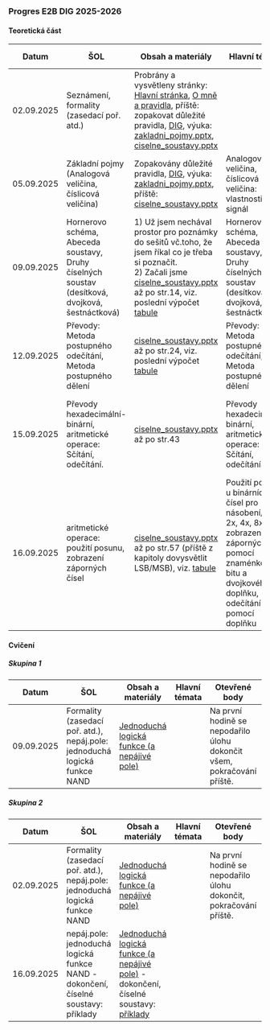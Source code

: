### Progres E2B DIG 2025-2026

#### Teoretická část

| Datum      | ŠOL                                                          | Obsah a materiály                                            | Hlavní témata                                                | Otevřené body                                                | Poznámka                                             |
| ---------- | ------------------------------------------------------------ | ------------------------------------------------------------ | ------------------------------------------------------------ | ------------------------------------------------------------ | ---------------------------------------------------- |
| 02.09.2025 | Seznámení, formality (zasedací poř. atd.)                    | Probrány a vysvětleny stránky: [Hlavní stránka](../../README.md), [O mně a pravidla](../../o-mne/readme.md), příště: zopakovat důležité pravidla, [DIG](../../predmety/dig/readme.md), výuka: [zakladni_pojmy.pptx](../../predmety/dig/materialy/zakladni_pojmy.pptx), [ciselne_soustavy.pptx](../../predmety/dig/materialy/ciselne_soustavy.pptx) |                                                              |                                                              |                                                      |
| 05.09.2025 | Základní pojmy (Analogová veličina, číslicová veličina)      | Zopakovány důležité pravidla, [DIG](../../predmety/dig/readme.md), výuka: [zakladni_pojmy.pptx](../../predmety/dig/materialy/zakladni_pojmy.pptx), příště: [ciselne_soustavy.pptx](../../predmety/dig/materialy/ciselne_soustavy.pptx) | Analogová veličina, číslicová veličina: vlastnosti, signál   |                                                              |                                                      |
| 09.09.2025 | Hornerovo schéma, Abeceda soustavy, Druhy číselných soustav (desítková, dvojková, šestnáctková) | 1) Už jsem nechával prostor pro poznámky do sešitů vč.toho, že jsem říkal co je třeba si poznačit.<br/>2) Začali jsme [ciselne_soustavy.pptx](../../predmety/dig/materialy/ciselne_soustavy.pptx) až po str.14, viz. poslední výpočet [tabule](materialy/e2b-dig_2025-2026/tabule-001.jpg) | Hornerovo schéma, Abeceda soustavy, Druhy číselných soustav (desítková, dvojková, šestnáctková) |                                                              |                                                      |
| 12.09.2025 | Převody: Metoda postupného odečítání, Metoda postupného dělení | [ciselne_soustavy.pptx](../../predmety/dig/materialy/ciselne_soustavy.pptx) až po str.24, viz. poslední výpočet [tabule](materialy/e2b-dig_2025-2026/tabule-002.jpg) | Převody: Metoda postupného odečítání, Metoda postupného dělení |                                                              |                                                      |
| 15.09.2025 | Převody hexadecimální-binární, aritmetické operace: Sčítání, odečítání. | [ciselne_soustavy.pptx](../../predmety/dig/materialy/ciselne_soustavy.pptx) až po str.43 | Převody hexadecimální-binární, aritmetické operace: Sčítání, odečítání. | Na příští hodině (teorie či cvičení) procvičit převody, aritmetické operace. | 26.09.2025 plánuji písemku na dosud probrané témata. |
| 16.09.2025 | aritmetické operace: použití posunu, zobrazení záporných čísel | [ciselne_soustavy.pptx](../../predmety/dig/materialy/ciselne_soustavy.pptx) až po str.57 (příště z kapitoly dovysvětlit LSB/MSB), viz. [tabule](materialy/e2b-dig_2025-2026/tabule-003.jpg) | Použití posunu u binárních čísel pro násobení/dělení 2x, 4x, 8x…, zobrazení záporných čísel pomocí znaménkového bitu a dvojkového doplňku, odečítání pomocí doplňku | Na příští hodině (teorie či cvičení) procvičit převody, aritmetické operace. MG měl dotaz na 2nd doplněk. | 26.09.2025 plánuji písemku na dosud probrané témata. |

#### Cvičení

##### Skupina 1

| Datum      | ŠOL                                                          | Obsah a materiály                                            | Hlavní témata | Otevřené body                                                | Poznámka |
| ---------- | ------------------------------------------------------------ | ------------------------------------------------------------ | ------------- | ------------------------------------------------------------ | -------- |
| 09.09.2025 | Formality (zasedací poř. atd.), nepáj.pole: jednoduchá logická funkce NAND | [Jednoduchá logická funkce (a nepájivé pole)](../../predmety/dig/bloky/cviceni/jednoducha-logicka-funkce/readme.md) |               | Na první hodině se nepodařilo úlohu dokončit všem, pokračování příště. |          |

##### Skupina 2

| Datum      | ŠOL                                                          | Obsah a materiály                                            | Hlavní témata | Otevřené body                                                | Poznámka |
| ---------- | ------------------------------------------------------------ | ------------------------------------------------------------ | ------------- | ------------------------------------------------------------ | -------- |
| 02.09.2025 | Formality (zasedací poř. atd.), nepáj.pole: jednoduchá logická funkce NAND | [Jednoduchá logická funkce (a nepájivé pole)](../../predmety/dig/bloky/cviceni/jednoducha-logicka-funkce/readme.md) |               | Na první hodině se nepodařilo úlohu dokončit, pokračování příště. |          |
| 16.09.2025 | nepáj.pole: jednoduchá logická funkce NAND - dokončení, číselné soustavy: příklady | [Jednoduchá logická funkce (a nepájivé pole)](../../predmety/dig/bloky/cviceni/jednoducha-logicka-funkce/readme.md) - dokončení, číselné soustavy: [příklady](../../predmety/dig/materialy/sbirka-prikladu-1.pdf) |               |                                                              |          |